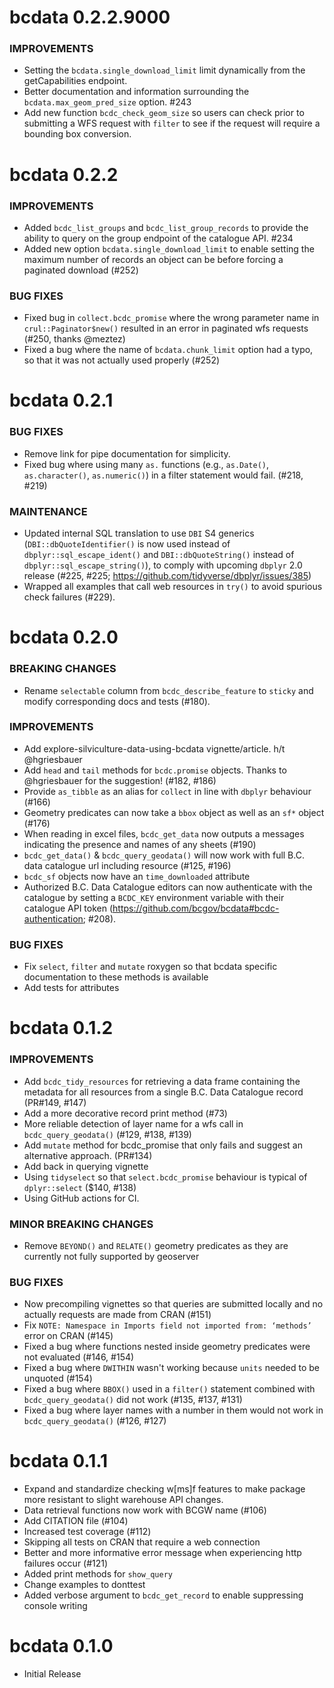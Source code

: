 # bcdata 0.2.2.9000
### IMPROVEMENTS
- Setting the `bcdata.single_download_limit` limit dynamically from the getCapabilities endpoint. 
- Better documentation and information surrounding the `bcdata.max_geom_pred_size` option. #243 
- Add new function `bcdc_check_geom_size` so users can check prior to submitting a WFS request with `filter` to see 
if the request will require a bounding box conversion.


# bcdata 0.2.2
### IMPROVEMENTS
* Added `bcdc_list_groups` and `bcdc_list_group_records` to provide the ability to query on the group endpoint of the catalogue API. #234
* Added new option `bcdata.single_download_limit` to enable setting the maximum number of records an object can be before forcing a paginated download (#252)

### BUG FIXES
* Fixed bug in `collect.bcdc_promise` where the wrong parameter name in `crul::Paginator$new()` resulted in an error in paginated wfs requests (#250, thanks @meztez)
* Fixed a bug where the name of `bcdata.chunk_limit` option had a typo, so that it was not actually used properly (#252)

# bcdata 0.2.1

### BUG FIXES
* Remove link for pipe documentation for simplicity.
* Fixed bug where using many `as.` functions (e.g., `as.Date()`, `as.character()`, `as.numeric()`) in a filter statement would fail. (#218, #219)

### MAINTENANCE
* Updated internal SQL translation to use `DBI` S4 generics (`DBI::dbQuoteIdentifier()` is now used instead of 
  `dbplyr::sql_escape_ident()` and `DBI::dbQuoteString()` instead of `dbplyr::sql_escape_string()`), to comply 
  with upcoming `dbplyr` 2.0 release (#225, #225; https://github.com/tidyverse/dbplyr/issues/385)
* Wrapped all examples that call web resources in `try()` to avoid spurious check failures (#229).

# bcdata 0.2.0

### BREAKING CHANGES
* Rename `selectable` column from `bcdc_describe_feature` to `sticky` and modify corresponding docs and tests (#180).

### IMPROVEMENTS
* Add explore-silviculture-data-using-bcdata vignette/article. h/t @hgriesbauer 
* Add `head` and `tail` methods for `bcdc.promise` objects. Thanks to @hgriesbauer for the suggestion! (#182, #186)
* Provide `as_tibble` as an alias for `collect` in line with `dbplyr` behaviour (#166)
* Geometry predicates can now take a `bbox` object as well as an `sf*` object (#176)
* When reading in excel files, `bcdc_get_data` now outputs a messages indicating the presence and names of any sheets (#190)
* `bcdc_get_data()` & `bcdc_query_geodata()` will now work with full B.C. data catalogue url including resource (#125, #196)
* `bcdc_sf` objects now have an `time_downloaded` attribute
* Authorized B.C. Data Catalogue editors can now authenticate with the catalogue by setting 
a `BCDC_KEY` environment variable with their catalogue API token (https://github.com/bcgov/bcdata#bcdc-authentication; #208).

### BUG FIXES
* Fix `select`, `filter` and `mutate` roxygen so that bcdata specific documentation to these methods is available
* Add tests for attributes

# bcdata 0.1.2

### IMPROVEMENTS
* Add `bcdc_tidy_resources` for retrieving a data frame containing the metadata for all resources from a single B.C. Data Catalogue record (PR#149, #147)
* Add a more decorative record print method  (#73)
* More reliable detection of layer name for a wfs call in `bcdc_query_geodata()` (#129, #138, #139)
* Add `mutate` method for bcdc_promise that only fails and suggest an alternative approach. (PR#134)
* Add back in querying vignette
* Using `tidyselect` so that `select.bcdc_promise` behaviour is typical of `dplyr::select` ($140, #138)
* Using GitHub actions for CI. 

### MINOR BREAKING CHANGES
* Remove `BEYOND()` and `RELATE()` geometry predicates as they are currently not fully supported by geoserver
                                                        
### BUG FIXES
* Now precompiling vignettes so that queries are submitted locally and no actually requests are made from CRAN (#151)
* Fix `NOTE: Namespace in Imports field not imported from: ‘methods’` error on CRAN (#145)
* Fixed a bug where functions nested inside geometry predicates were not evaluated (#146, #154)
* Fixed a bug where `DWITHIN` wasn't working because `units` needed to be unquoted (#154)
* Fixed a bug where `BBOX()` used in a `filter()` statement combined with `bcdc_query_geodata()` did not work (#135, #137, #131)
* Fixed a bug where layer names with a number in them would not work in `bcdc_query_geodata()` (#126, #127)


# bcdata 0.1.1

* Expand and standardize checking w[ms]f features to make package more resistant to slight warehouse API changes. 
* Data retrieval functions now work with BCGW name (#106)
* Add CITATION file (#104)
* Increased test coverage (#112)
* Skipping all tests on CRAN that require a web connection
* Better and more informative error message when experiencing http failures occur (#121)
* Added print methods for `show_query`
* Change examples to donttest
* Added verbose argument to `bcdc_get_record` to enable suppressing console writing

# bcdata 0.1.0

* Initial Release

